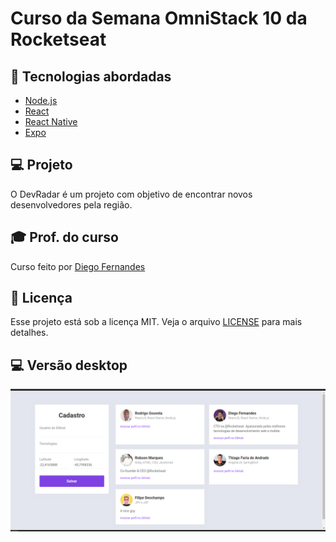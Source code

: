 # Curso da Semana OmniStack 10 da Rocketseat

## :rocket: Tecnologias abordadas
- [Node.js](https://nodejs.org/en/)
- [React](https://reactjs.org)
- [React Native](https://facebook.github.io/react-native/)
- [Expo](https://expo.io/)

## :computer: Projeto

O DevRadar é um projeto com objetivo de encontrar novos desenvolvedores pela região.

## :mortar_board: Prof. do curso

Curso feito por [Diego Fernandes](https://github.com/diego3g)

## :memo: Licença

Esse projeto está sob a licença MIT. Veja o arquivo [LICENSE](LICENSE.md) para mais detalhes.

## :computer: Versão desktop

<img src="./snapshot/snapshot1.png" />

